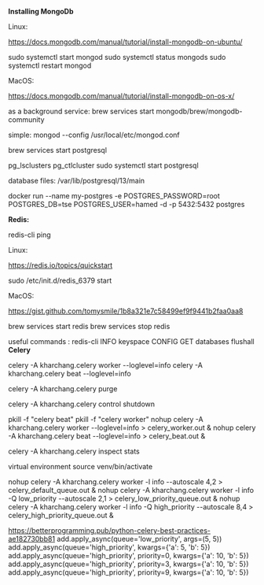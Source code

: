 **Installing MongoDb**

Linux:

https://docs.mongodb.com/manual/tutorial/install-mongodb-on-ubuntu/

sudo systemctl start mongod
sudo systemctl status mongods
sudo systemctl restart mongod

MacOS:

https://docs.mongodb.com/manual/tutorial/install-mongodb-on-os-x/

as a background service: 
brew services start mongodb/brew/mongodb-community

simple: mongod --config /usr/local/etc/mongod.conf

brew services start postgresql

pg_lsclusters
pg_ctlcluster
sudo systemctl start postgresql

database files:
/var/lib/postgresql/13/main


docker run --name my-postgres -e POSTGRES_PASSWORD=root POSTGRES_DB=tse POSTGRES_USER=hamed -d -p 5432:5432 postgres

**Redis:**

redis-cli ping

Linux:

https://redis.io/topics/quickstart

sudo /etc/init.d/redis_6379 start

MacOS:

https://gist.github.com/tomysmile/1b8a321e7c58499ef9f9441b2faa0aa8

brew services start redis
brew services stop redis


useful commands :
redis-cli
    INFO keyspace
    CONFIG GET databases
    flushall
**Celery**

celery -A kharchang.celery worker --loglevel=info
celery -A kharchang.celery beat --loglevel=info

celery -A kharchang.celery purge

celery -A kharchang.celery control shutdown


pkill -f "celery beat"
pkill -f "celery worker"
nohup celery -A kharchang.celery worker --loglevel=info > celery_worker.out &
nohup celery -A kharchang.celery beat --loglevel=info > celery_beat.out &

celery -A kharchang.celery inspect stats


virtual environment
source venv/bin/activate

nohup celery -A kharchang.celery worker -l info --autoscale 4,2  > celery_default_queue.out &
nohup celery -A kharchang.celery worker -l info -Q low_priority --autoscale 2,1 > celery_low_priority_queue.out &
nohup celery -A kharchang.celery worker -l info -Q high_priority --autoscale 8,4 > celery_high_priority_queue.out &


https://betterprogramming.pub/python-celery-best-practices-ae182730bb81
add.apply_async(queue='low_priority', args=(5, 5))
add.apply_async(queue='high_priority', kwargs={'a': 5, 'b': 5})
add.apply_async(queue='high_priority', priority=0, kwargs={'a': 10, 'b': 5})
add.apply_async(queue='high_priority', priority=3, kwargs={'a': 10, 'b': 5})
add.apply_async(queue='high_priority', priority=9, kwargs={'a': 10, 'b': 5})